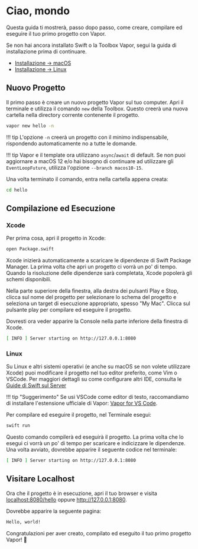 # Ciao, mondo

Questa guida ti mostrerà, passo dopo passo, come creare, compilare ed eseguire il tuo primo progetto con Vapor.

Se non hai ancora installato Swift o la Toolbox Vapor, segui la guida di installazione prima di continuare.

- [Installazione &rarr; macOS](../install/macos.md)
- [Installazione &rarr; Linux](../install/linux.md)

## Nuovo Progetto

Il primo passo è creare un nuovo progetto Vapor sul tuo computer. Apri il terminale e utilizza il comando `new` della Toolbox. Questo creerà una nuova cartella nella directory corrente contenente il progetto.

```sh
vapor new hello -n
```

!!! tip
    L'opzione `-n` creerà un progetto con il minimo indispensabile, rispondendo automaticamente no a tutte le domande.

!!! tip
    Vapor e il template ora utilizzano `async`/`await` di default.
    Se non puoi aggiornare a macOS 12 e/o hai bisogno di continuare ad utilizzare gli `EventLoopFuture`, 
    utilizza l'opzione `--branch macos10-15`.

Una volta terminato il comando, entra nella cartella appena creata:

```sh
cd hello
```

## Compilazione ed Esecuzione

### Xcode

Per prima cosa, apri il progetto in Xcode:

```sh
open Package.swift
```

Xcode inizierà automaticamente a scaricare le dipendenze di Swift Package Manager. La prima volta che apri un progetto ci vorrà un po' di tempo. Quando la risoluzione delle dipendenze sarà completata, Xcode popolerà gli schemi disponibili.

Nella parte superiore della finestra, alla destra dei pulsanti Play e Stop, clicca sul nome del progetto per selezionare lo schema del progetto e seleziona un target di esecuzione appropriato, spesso "My Mac". Clicca sul pulsante play per compilare ed eseguire il progetto.

Dovresti ora veder apparire la Console nella parte inferiore della finestra di Xcode.

```sh
[ INFO ] Server starting on http://127.0.0.1:8080
```

### Linux

Su Linux e altri sistemi operativi (e anche su macOS se non volete utilizzare Xcode) puoi modificare il progetto nel tuo editor preferito, come Vim o VSCode. Per maggiori dettagli su come configurare altri IDE, consulta le [Guide di Swift sul Server](https://github.com/swift-server/guides/blob/main/docs/setup-and-ide-alternatives.md)

!!! tip "Suggerimento"
    Se usi VSCode come editor di testo, raccomandiamo di installare l'estensione ufficiale di Vapor: [Vapor for VS Code](https://marketplace.visualstudio.com/items?itemName=Vapor.vapor-vscode).

Per compilare ed eseguire il progetto, nel Terminale esegui:

```sh
swift run
```

Questo comando compilerà ed eseguirà il progetto. La prima volta che lo esegui ci vorrà un po' di tempo per scaricare e indicizzare le dipendenze. Una volta avviato, dovrebbe apparire il seguente codice nel terminale:

```sh
[ INFO ] Server starting on http://127.0.0.1:8080
```

## Visitare Localhost

Ora che il progetto è in esecuzione, apri il tuo browser e visita <a href="http://localhost:8080/hello" target="_blank">localhost:8080/hello</a> oppure <a href="http://127.0.0.1:8080" target="_blank">http://127.0.0.1:8080</a>. 

Dovrebbe apparire la seguente pagina:

```html
Hello, world!
```

Congratulazioni per aver creato, compilato ed eseguito il tuo primo progetto Vapor! 🎉
